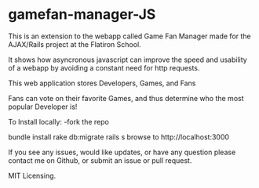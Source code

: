 # gamefan-manager-JS
This is an extension to the webapp called Game Fan Manager made for the AJAX/Rails project at the Flatiron School.

It shows how asyncronous javascript can improve the speed and usability of a webapp by avoiding a constant need for http requests.

This web application stores Developers, Games, and Fans

Fans can vote on their favorite Games, and thus determine who the most popular Developer is!

To Install locally: -fork the repo

bundle install
rake db:migrate
rails s browse to http://localhost:3000

If you see any issues, would like updates, or have any question please contact me on Github, or submit an issue or pull request.

MIT Licensing.